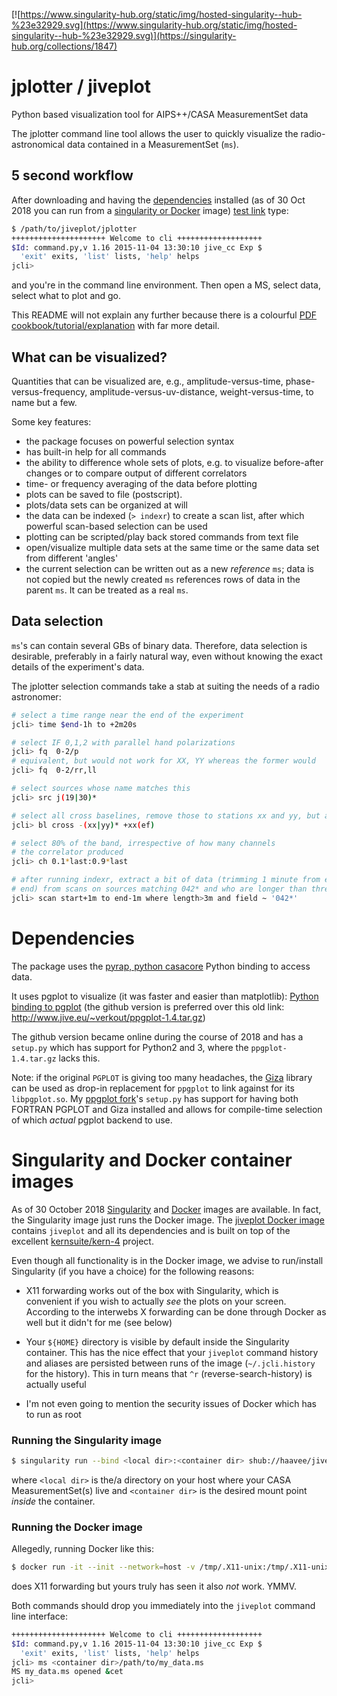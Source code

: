[![https://www.singularity-hub.org/static/img/hosted-singularity--hub-%23e32929.svg](https://www.singularity-hub.org/static/img/hosted-singularity--hub-%23e32929.svg)](https://singularity-hub.org/collections/1847)

# jplotter / jiveplot
Python based visualization tool for AIPS++/CASA MeasurementSet data

The jplotter command line tool allows the user to quickly visualize the
radio-astronomical data contained in a MeasurementSet (`ms`).

## 5 second workflow

After downloading and having the
[dependencies](https://github.com/haavee/jiveplot#dependencies) installed
(as of 30 Oct 2018 you can run from a [singularity or Docker](https://github.com/haavee/jiveplot#singularity) image) [test link](https://github.com/haavee/jiveplot#singularity-and-docker-container-images)
type:

```bash
$ /path/to/jiveplot/jplotter
+++++++++++++++++++++ Welcome to cli +++++++++++++++++++
$Id: command.py,v 1.16 2015-11-04 13:30:10 jive_cc Exp $
  'exit' exits, 'list' lists, 'help' helps
jcli>
```
and you're in the command line environment. Then open a MS, select data,
select what to plot and go.

This README will not explain any further because there is a colourful [PDF cookbook/tutorial/explanation](jplotter-cookbook-draft-v2.pdf) with far more detail.

## What can be visualized?

Quantities that can be visualized are, e.g., amplitude-versus-time,
phase-versus-frequency, amplitude-versus-uv-distance, weight-versus-time, to
name but a few.

Some key features:
- the package focuses on powerful selection syntax
- has built-in help for all commands
- the ability to difference whole sets of plots, e.g. to visualize before-after changes or to
compare output of different correlators
- time- or frequency averaging of the data before plotting
- plots can be saved to file (postscript).
- plots/data sets can be organized at will
- the data can be indexed (`> indexr`) to create a scan list, after which powerful
  scan-based selection can be used
- plotting can be scripted/play back stored commands from text file
- open/visualize multiple data sets at the same time or the same data set
  from different 'angles'
- the current selection can be written out as a new *reference* `ms`; data is not copied but the newly created `ms` references rows of data in the parent `ms`. It can be treated as a real `ms`.

## Data selection
`ms`'s can contain several GBs of binary data. Therefore, data selection is
desirable, preferably in a fairly natural way, even without knowing the
exact details of the experiment's data.

The jplotter selection commands take a stab at suiting the needs of a radio
astronomer:

```sh
# select a time range near the end of the experiment
jcli> time $end-1h to +2m20s

# select IF 0,1,2 with parallel hand polarizations
jcli> fq  0-2/p
# equivalent, but would not work for XX, YY whereas the former would
jcli> fq  0-2/rr,ll

# select sources whose name matches this
jcli> src j(19|30)*

# select all cross baselines, remove those to stations xx and yy, but add xx-ef
jcli> bl cross -(xx|yy)* +xx(ef)

# select 80% of the band, irrespective of how many channels
# the correlator produced
jcli> ch 0.1*last:0.9*last

# after running indexr, extract a bit of data (trimming 1 minute from either
# end) from scans on sources matching 042* and who are longer than three minutes
jcli> scan start+1m to end-1m where length>3m and field ~ '042*'
```

# Dependencies

The package uses the [pyrap, python casacore](https://github.com/casacore/python-casacore)
Python binding to access data.

It uses pgplot to visualize (it was faster and easier than matplotlib):
[Python binding to pgplot](https://github.com/haavee/ppgplot) (the github version is preferred over this old  link: http://www.jive.eu/~verkout/ppgplot-1.4.tar.gz)

The github version became online during the course of 2018 and has a `setup.py` which has support for Python2 and 3, where the `ppgplot-1.4.tar.gz` lacks this.

Note: if the original `PGPLOT` is giving too many headaches, the [Giza](https://github.com/danieljprice/giza) library can be used as drop-in replacement for `ppgplot` to link against for its `libpgplot.so`. My [ppgplot fork](https://github.com/haavee/ppgplot)'s `setup.py` has support for having both FORTRAN PGPLOT and Giza installed and allows for compile-time selection of which *actual* pgplot backend to use.


# Singularity and Docker container images

As of 30 October 2018 [Singularity](https://www.sylabs.io/) and [Docker](https://www.docker.com/) images are available. In fact, the Singularity image just runs the Docker image. The [jiveplot Docker image](https://hub.docker.com/r/haavee/jiveplot/) contains `jiveplot` and all its dependencies and is built on top of the excellent [kernsuite/kern-4](http://kernsuite.info) project.

Even though all functionality is in the Docker image, we advise to run/install Singularity (if you have a choice) for the following reasons:

- X11 forwarding works out of the box with Singularity, which is convenient if you wish to actually *see* the plots on your screen. According to the interwebs X forwarding can be done through Docker as well but it didn't for me (see below)

- Your `${HOME}` directory is visible by default inside the Singularity container. This has the nice effect that your `jiveplot` command history and aliases are persisted between runs of the image (`~/.jcli.history` for the history). This in turn means that `^r` (reverse-search-history) is actually useful

- I'm not even going to mention the security issues of Docker which has to run as root

### Running the Singularity image

```bash
$ singularity run --bind <local dir>:<container dir> shub://haavee/jiveplot
```

where `<local dir>` is the/a directory on your host where your CASA
MeasurementSet(s) live and `<container dir>` is the desired mount point
_inside_ the container.

### Running the Docker image

Allegedly, running Docker like this:
```bash
$ docker run -it --init --network=host -v /tmp/.X11-unix:/tmp/.X11-unix:ro -e DISPLAY="$DISPLAY" -v <local dir>:<container dir> jiveplot
```
does X11 forwarding but yours truly has seen it also *not* work. YMMV.

Both commands should drop you immediately into the `jiveplot` command line interface:

```bash
+++++++++++++++++++++ Welcome to cli +++++++++++++++++++
$Id: command.py,v 1.16 2015-11-04 13:30:10 jive_cc Exp $
  'exit' exits, 'list' lists, 'help' helps
jcli> ms <container dir>/path/to/my_data.ms
MS my_data.ms opened &cet
jcli> 
```
